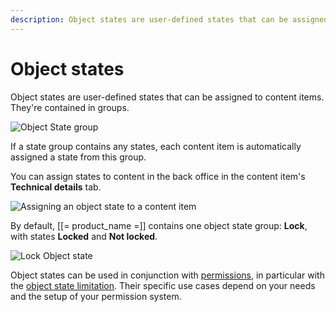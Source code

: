 ```yaml
---
description: Object states are user-defined states that can be assigned to content items.
---
```


# Object states

Object states are user-defined states that can be assigned to content items.
They're contained in groups.

![Object State group](admin_panel_object_state_groups.png "Object state group")

If a state group contains any states, each content item is automatically assigned a state from this group.

You can assign states to content in the back office in the content item's **Technical details** tab.

![Assigning an object state to a content item](assigning_an_object_state.png "Assigning an object state to a content item")

By default, [[= product_name =]] contains one object state group: **Lock**, with states **Locked** and **Not locked**.

![**Lock** Object state](object_state_lock.png "Lock object state")

Object states can be used in conjunction with [permissions](permission_overview.md), in particular with the [object state limitation](limitation_reference.md#object-state-limitation).
Their specific use cases depend on your needs and the setup of your permission system.